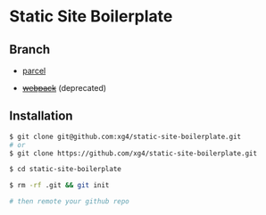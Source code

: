 # Static Site Boilerplate

## Branch

- [parcel](https://github.com/xg4/static-build-boilerplate)

- ~~[webpack](https://github.com/xg4/static-build-boilerplate/tree/webpack)~~ (deprecated)

## Installation

```bash
$ git clone git@github.com:xg4/static-site-boilerplate.git
# or
$ git clone https://github.com/xg4/static-site-boilerplate.git

$ cd static-site-boilerplate

$ rm -rf .git && git init

# then remote your github repo
```
